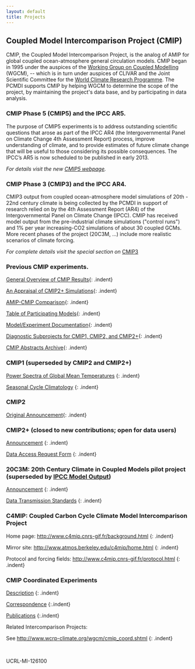 ```yaml
---
layout: default
title: Projects
---
```

## Coupled Model Intercomparison Project (CMIP)

CMIP, the Coupled Model Intercomparison Project, is the analog of AMIP for global coupled ocean-atmosphere general circulation models. CMIP began in 1995 under the auspices of the [Working Group on Coupled Modelling](http://www.wmo.int/files/WCRP_WEB/AP_Modelling_WGCM.html) (WGCM), -- which is in turn under auspices of CLIVAR and the Joint Scientific Committee for the [World Climate Research Programme](http://wcrp.wmo.int/). The PCMDI supports CMIP by helping WGCM to determine the scope of the project, by maintaining the project's data base, and by participating in data analysis.

### CMIP Phase 5 (CMIP5) and the IPCC AR5.

The purpose of CMIP5 experiments is to address outstanding scientific questions that arose as part of the IPCC AR4 (the Intergovernmental Panel on Climate Change 4th Assessment Report) process, improve understanding of climate, and to provide estimates of future climate change that will be useful to those considering its possible consequences.
The IPCC’s AR5 is now scheduled to be published in early 2013.

*For details visit the new [CMIP5 webpage]({{site.baseurl}}/projects/cmip5/).*

### CMIP Phase 3 (CMIP3) and the IPCC AR4.

CMIP3 output from coupled ocean-atmosphere model simulations of 20th - 22nd century climate is being collected by the PCMDI in support of research relied on by the 4th Assessment Report (AR4) of the Intergovernmental Panel on Climate Change (IPCC). CMIP has received model output from the pre-industrial climate simulations ("control runs") and 1% per year increasing-CO2 simulations of about 30 coupled GCMs. More recent phases of the project (20C3M, ...) include more realistic scenarios of climate forcing.

*For complete details visit the special section on* [CMIP3]({{site.baseurl}}/projects/cmip3/)

### Previous CMIP experiments.

[General Overview of CMIP Results]({{site.baseurl}}/projects/cmip/overview_ms/ms_text.html){: .indent}

[An Appraisal of CMIP2+ Simulations]({{site.baseurl}}/projects/cmip/appraisal.html){: .indent}

[AMIP-CMIP Comparison]({{site.baseurl}}/projects/cmip/appraisal.html){: .indent}

[Table of Participating Models]({{site.baseurl}}/projects/cmip/Table.pdf){: .indent}

[Model/Experiment Documentation]({{site.baseurl}}/projects/modeldoc/cmip/index.html){: .indent}

[Diagnostic Subprojects for CMIP1, CMIP2, and CMIP2+]({{site.baseurl}}/projects/cmip/diagsub.html){: .indent}

[CMIP Abstracts Archive]({{site.baseurl}}/projects/cmip/abstracts.html){: .indent}

### CMIP1 (superseded by CMIP2 and CMIP2+)

[Power Spectra of Global Mean Temperatures]({{site.baseurl}}/projects/cmip/overview_ms/ms_text.html)
{: .indent}

[Seasonal Cycle Climatology]({{site.baseurl}}/projects/cmip/scc.html)
{: .indent}

### CMIP2

[Original Announcement]({{site.baseurl}}/projects/cmip2/){: .indent}

### CMIP2+ (closed to new contributions; open for data users)

[Announcement]({{site.baseurl}}/projects/cmip/cmip2plusann.html)
{: .indent}

[Data Access Request Form]({{site.baseurl}}/projects/cmip/cmipform.html)
{: .indent}

### 20C3M: 20th Century Climate in Coupled Models pilot project (superseded by [IPCC Model Output]({{site.baseurl}}/ipcc/about_ipcc.html))

[Announcement]({{site.baseurl}}/projects/cmip/ann_20c3m.html)
{: .indent}

[Data Transmission Standards]({{site.baseurl}}/projects/cmip/std_20c3m.html)
{: .indent}

### C4MIP: Coupled Carbon Cycle Climate Model Intercomparison Project

Home page: <http://www.c4mip.cnrs-gif.fr/background.html>
{: .indent}

Mirror site: <http://www.atmos.berkeley.edu/c4mip/home.html>
{: .indent}

Protocol and forcing fields: <http://www.c4mip.cnrs-gif.fr/protocol.html>
{: .indent}

### CMIP Coordinated Experiments

[Description]({{site.baseurl}}/projects/cmip/coord_expt.html)
{: .indent}

[Correspondence]({{site.baseurl}}/projects/cmip/coord_expt_corr.html)
{:.indent}

[Publications]({{site.baseurl}}/projects/cmip/coord_expt_pubs.html)
{:.indent}

Related Intercomparison Projects:

See <http://www.wcrp-climate.org/wgcm/cmip_coord.shtml>
{: .indent}

<br>

UCRL-MI-126100